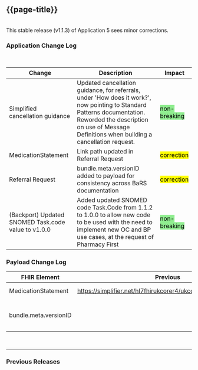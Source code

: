 ## {{page-title}}

<br>
This stable release (v1.1.3) of Application 5 sees minor corrections.
<br>


### Application Change Log


<br>


| Change                                    | Description                                     | Impact                                                                  | 
|-------------------------------------------|-------------------------------------------------|-------------------------------------------------------------------------|
| Simplified cancellation guidance   | Updated cancellation guidance, for referrals, under 'How does it work?', now pointing to Standard Patterns documentation. Reworded the description on use of Message Definitions when building a cancellation request. |   <mark style="background-color: LightGreen">non-breaking</mark>  |
| MedicationStatement  |  Link path updated in Referral Request |    <mark style="background-color: Yellow">correction</mark>  |  
| Referral Request  | bundle.meta.versionID added to payload for consistency across BaRS documentation|    <mark style="background-color: Yellow">correction</mark>  |
| (Backport) Updated SNOMED Task.code value to v1.0.0  | Added updated SNOMED code Task.Code from 1.1.2 to 1.0.0 to allow new code to be used with the need to implement new OC and BP use cases, at the request of Pharmacy First |    <mark style="background-color: LightGreen">non-breaking</mark> |
 

    
### Payload Change Log

| FHIR Element                                         | Previous | Current    | Other   | Referral/Booking | Rationale                                                                                       |  Impact  |
|------------------------------------------------------|----------|------------|---------|------------------|-------------------------------------------------------------------------------------------------|----------|
| MedicationStatement  |  https://simplifier.net/hl7fhirukcorer4/ukcoremedicationstatement         |   https://simplifier.net/hl7fhirukcorer4/ukcore-medicationstatement          | Update        | Referral Request         |FHIR link updated   |   <mark style="background-color: Yellow">correction</mark>  |  
| bundle.meta.versionID |      |   This MUST be populated with the version of the Application the bundle complies with. The Receiver will read this to know whether they are capable of processing.        | Update        | Referral Request         |Implementation guidance added   |   <mark style="background-color: Yellow">correction</mark>  | 
<br>
<hr>

### Previous Releases

